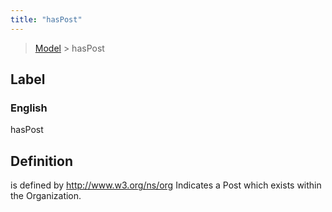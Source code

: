 ```yaml
---
title: "hasPost"
---
```


> [Model](../../) > hasPost

## Label

### English
hasPost


## Definition
is defined by http://www.w3.org/ns/org Indicates a Post which exists within the Organization. 


    
